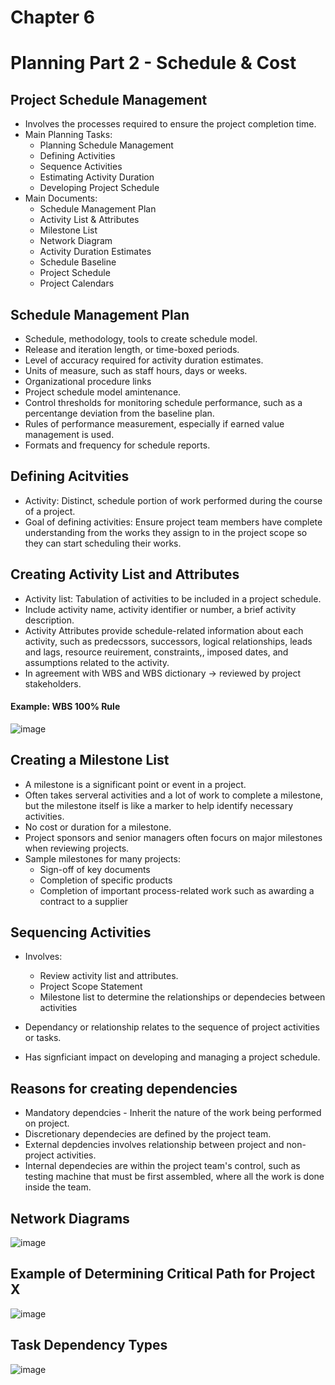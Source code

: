 # Chapter 6
# Planning Part 2 - Schedule & Cost

## Project Schedule Management
- Involves the processes required to ensure the project completion time.
- Main Planning Tasks:
   - Planning Schedule Management
   - Defining Activities
   - Sequence Activities
   - Estimating Activity Duration
   - Developing Project Schedule
- Main Documents:
  - Schedule Management Plan
  - Activity List & Attributes
  - Milestone List
  - Network Diagram
  - Activity Duration Estimates
  - Schedule Baseline
  - Project Schedule
  - Project Calendars

## Schedule Management Plan
- Schedule, methodology, tools to create schedule model.
- Release and iteration length, or time-boxed periods.
- Level of accuracy required for activity duration estimates.
- Units of measure, such as staff hours, days or weeks.
- Organizational procedure links
- Project schedule model amintenance.
- Control thresholds for monitoring schedule performance, such as a percentange deviation from the baseline plan.
- Rules of performance measurement, especially if earned value management is used.
- Formats and frequency for schedule reports.

## Defining Acitvities
- Activity: Distinct, schedule portion of work performed during the course of a project.
- Goal of defining activities: Ensure project team members have complete understanding from the works they assign to in the project scope so they can start scheduling their works.

## Creating Activity List and Attributes
- Activity list: Tabulation of activities to be included in a project schedule.
- Include activity name, activity identifier or number, a brief activity description.
- Activity Attributes provide schedule-related information about each activity, such as predecssors, successors, logical relationships, leads and lags, resource reuirement, constraints,, imposed dates, and assumptions related to the activity.
- In agreement with WBS and WBS dictionary -> reviewed by project stakeholders.

#### Example: WBS 100% Rule
![image](https://github.com/TheDaniel3131/project-management-notes-and-others/assets/71692327/3d201210-9e8e-400a-a135-69dec5e60d1f)

## Creating a Milestone List
- A milestone is a significant point or event in a project.
- Often takes serveral activities and a lot of work to complete a milestone, but the milestone itself is like a marker to help identify necessary activities.
- No cost or duration for a milestone.
- Project sponsors and senior managers often focurs on major milestones when reviewing projects.
- Sample milestones for many projects:
   - Sign-off of key documents
   - Completion of specific products
   - Completion of important process-related work such as awarding a contract to a supplier

## Sequencing Activities
- Involves:
   - Review activity list and attributes.
   - Project Scope Statement
   - Milestone list to determine the relationships or dependecies between activities
 
- Dependancy or relationship relates to the sequence of project activities or tasks.
- Has signficiant impact on developing and managing a project schedule.

## Reasons for creating dependencies
- Mandatory dependcies - Inherit the nature of the work being performed on project.
- Discretionary dependecies are defined by the project team.
- External depdencies involves relationship between project and non-project activities.
- Internal dependecies are within the project team's control, such as testing machine that must be first assembled, where all the work is done inside the team.

## Network Diagrams
![image](https://github.com/TheDaniel3131/project-management-notes-and-others/assets/71692327/348fef19-700b-49c2-a7c4-bde42f74ce8b)

## Example of Determining Critical Path for Project X
![image](https://github.com/TheDaniel3131/project-management-notes-and-others/assets/71692327/19ae1daf-c98d-4b5f-a7dc-9a720008a089)

## Task Dependency Types
![image](https://github.com/TheDaniel3131/project-management-notes-and-others/assets/71692327/0d5d6b38-6651-4c6e-9e09-ba30420e55b2)

